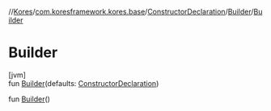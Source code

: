 //[Kores](../../../../index.md)/[com.koresframework.kores.base](../../index.md)/[ConstructorDeclaration](../index.md)/[Builder](index.md)/[Builder](-builder.md)

# Builder

[jvm]\
fun [Builder](-builder.md)(defaults: [ConstructorDeclaration](../index.md))

fun [Builder](-builder.md)()

